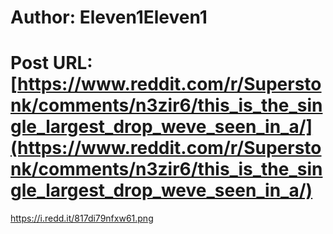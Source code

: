# Author: Eleven1Eleven1
# Post URL: [https://www.reddit.com/r/Superstonk/comments/n3zir6/this_is_the_single_largest_drop_weve_seen_in_a/](https://www.reddit.com/r/Superstonk/comments/n3zir6/this_is_the_single_largest_drop_weve_seen_in_a/)


https://i.redd.it/817di79nfxw61.png